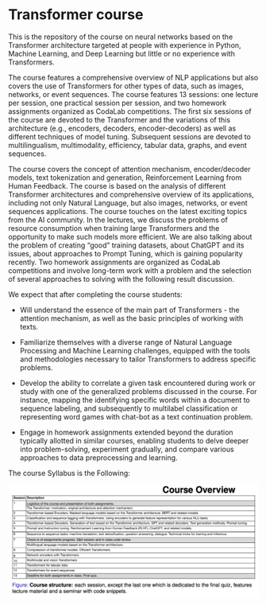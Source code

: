 # Transformer course
This is the repository of the course on neural networks based on the Transformer architecture targeted at people with experience in Python, Machine Learning, and Deep Learning but little or no experience with Transformers. 

The course features a comprehensive overview of NLP applications but also covers the use of Transformers for other types of data, such as images, networks, or event sequences. The course features $13$ sessions: one lecture per session, one practical session per session, and two homework assignments organized as CodaLab competitions. The first six sessions of the course are devoted to the Transformer and the variations of this architecture (e.g., encoders, decoders, encoder-decoders) as well as different techniques of model tuning. Subsequent sessions are devoted to multilingualism, multimodality, efficiency, tabular data, graphs, and event sequences.

The course covers the concept of attention mechanism, encoder/decoder models, text tokenization and generation, Reinforcement Learning from Human Feedback. The course is based on the analysis of different Transformer architectures and comprehensive overview of its applications, including not only Natural Language, but also images, networks, or event sequences applications.
The course touches on the latest exciting topics from the AI community. In the lectures, we discuss the problems of resource consumption when training large Transformers and the opportunity to make such models more efficient. We are also talking about the problem of creating “good” training datasets, about ChatGPT and its issues, about approaches to Prompt Tuning, which is gaining popularity recently.
Two homework assignments are organized as CodaLab competitions and involve long-term work with a problem and the selection of several approaches to solving with the following result discussion.

We expect that after completing the course students:

* Will understand the essence of the main part of Transformers - the attention mechanism, as well as the basic principles of working with texts.

* Familiarize themselves with a diverse range of Natural Language Processing and Machine Learning challenges, equipped with the tools and methodologies necessary to tailor Transformers to address specific problems.

* Develop the ability to correlate a given task encountered during work or study with one of the generalized problems discussed in the course. For instance, mapping the identifying specific words within a document to sequence labeling, and subsequently to multilabel classification or representing word games with chat-bot as a text continuation problem.

* Engage in homework assignments extended beyond the duration typically allotted in similar courses, enabling students to delve deeper into problem-solving, experiment gradually, and compare various approaches to data preprocessing and learning.

The course Syllabus is the Following:


![](https://github.com/s-nlp/transformers-course/blob/main/Course%20structure.png)


